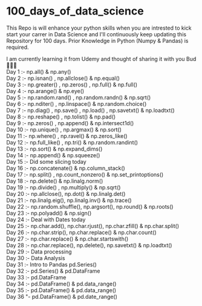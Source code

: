 # 100_days_of_data_science

This Repo is will enhance your python skills when you are intrested to kick start your carrer in Data Science and I'll continuously keep updating this Repository for 100 days.
Prior Knowledge in Python (Numpy & Pandas) is required.

I am currently learning it from Udemy and thought of sharing it with you Bud 🤞🤞🤞
<br>
Day   1 :- np.all() & np.any() <br>
Day   2 :- np.isnan() , np.allclose() & np.equal() <br>
Day   3 :- np.greater() , np.zeros() , np.full() & np.full() <br>
Day   4 :- np.arange() & np.eye() <br>
Day   5 :- np.random.rand() , np.random.randn() & np.sqrt() <br>
Day   6 :- np.nditer() , np.linspace() & np.random.choice() <br>
Day   7 :- np.diag() , np.save() , np.load() , np.savetxt() & np.loadtxt() <br>
Day   8 :- np.reshape() , np.tolist() & np.pad() <br>
Day   9 :- np.zeros() , np.append() & np.intersect1d() <br>
Day  10 :- np.unique() , np.argmax() & np.sort() <br>
Day  11 :- np.where() , np.ravel() & np.zeros_like() <br>
Day  12 :- np.full_like() , np.tri() & np.random.randint()<br>
Day  13 :- np.sort() & np.expand_dims() <br>
Day  14 :- np.append() & np.squeeze() <br>
Day  15 :- Did some slicing today <br>
Day  16 :- np.concatenate() & np.column_stack() <br>
Day  17 :- np.split() , np.count_nonzero() & np.set_printoptions()<br>
Day  18 :- np.delete() & np.linalg.norm() <br>
Day  19 :- np.divide() , np.multiply() & np.sqrt() <br>
Day  20 :- np.allclose(), np.dot() & np.linalg.det() <br>
Day  21 :- np.linalg.eig(), np.linalg.inv() & np.trace()<br>
Day  22 :- np.random.shuffle(), np.argsort(), np.round() & np.roots() <br>
Day  23 :- np.polyadd() & np.sign() <br>
Day  24 :- Deal with Dates today <br>
Day  25 :- np.char.add(), np.char.rjust(), np.char.zfill() & np.char.split() <br>
Day  26 :- np.char.strip(), np.char.replace() & np.char.count() <br>
Day  27 :- np.char.replace() & np.char.startswith() <br>
Day  28 :- np.char.replace(), np.delete(), np.savetxt() & np.loadtxt() <br>
Day  29 :- Data processing <br>
Day  30 :- Data Analysis <br>
Day  31 :- Intro to Pandas pd.Series() <br>
Day  32 :- pd.Series() & pd.DataFrame <br>
Day  33 :- pd.DataFrame <br>
Day  34 :- pd.DataFrame() & pd.data_range() <br>
Day  35 :- pd.DataFrame() & pd.data_range() <br>
Day  36 "- pd.DataFrame() & pd.date_range() <br>
